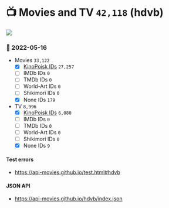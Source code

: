 # :tv: Movies and TV `42,118` (hdvb)

<a href="https://API-Movies.github.io"><img src="https://API-Movies.github.io/banner.png?cache"></a>

### :date: 2022-05-16
- Movies `33,122`
  - [x] <a href="https://API-Movies.github.io/hdvb/movie_kinopoisk_ids.json">KinoPoisk IDs</a> `27,257`
  - [ ] IMDb IDs `0`
  - [ ] TMDb IDs `0`
  - [ ] World-Art IDs `0`
  - [ ] Shikimori IDs `0`
  - [x] None IDs `179`
- TV `8,996`
  - [x] <a href="https://API-Movies.github.io/hdvb/tv_kinopoisk_ids.json">KinoPoisk IDs</a> `6,080`
  - [ ] IMDb IDs `0`
  - [ ] TMDb IDs `0`
  - [ ] World-Art IDs `0`
  - [ ] Shikimori IDs `0`
  - [x] None IDs `9`
#### Test errors
- <a href='https://api-movies.github.io/test.html#hdvb'>https://api-movies.github.io/test.html#hdvb</a>
#### JSON API
- <a href='https://api-movies.github.io/hdvb/index.json'>https://api-movies.github.io/hdvb/index.json</a>
